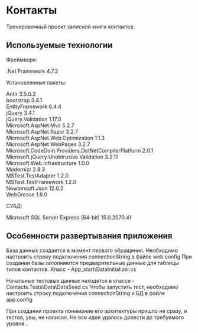 # Контакты

Тренировочный проект записной книги контактов.

## Используемые технологии

Фреймворк:

.Net Framework 4.7.2

Установленные пакеты:

Antlr 3.5.0.2 <br/>
bootstrap 3.4.1 <br/>
EntityFramework 6.4.4 <br/>
jQuery 3.4.1 <br/>
jQuery.Validation 1.17.0 <br/>
Microsoft.AspNet.Mvc 5.2.7 <br/>
Microsoft.AspNet.Razor 3.2.7 <br/>
Microsoft.AspNet.Web.Optimization 1.1.3 <br/>
Microsoft.AspNet.WebPages 3.2.7 <br/>
Microsoft.CodeDom.Providers.DotNetCompilerPlatform 2.0.1 <br/>
Microsoft.jQuery.Unobtrusive.Validation 3.2.11 <br/>
Microsoft.Web.Infrastructure 1.0.0 <br/>
Modernizr 2.8.3 <br/>
MSTest.TestAdapter 1.2.0 <br/>
MSTest.TestFramework 1.2.0 <br/>
Newtonsoft.Json 12.0.2 <br/>
WebGrease 1.6.0 <br/>

СУБД:

Microsoft SQL Server Express (64-bit) 15.0.2070.41

## Особенности развертывания приложения

База данных создается в момент первого обращения.
Необходимо настроить строку подключения connectionString в файле web.config
При создании базы заполняются предварительные данные 
для таблицы типов контактов. Класс - App_start\DataInitializer.cs

Начальные тестовые данные находятся в классе - Contacts.Tests\Data\DataSeed.cs
Чтобы запустить тест, необходимо настроить строку подключения connectionString к БД в файле app.config

При создании проекта понимание его архитектуры пришло не сразу, и
тестов, увы, не написал. Не все идеи удалось довести до требуемого уровня...
